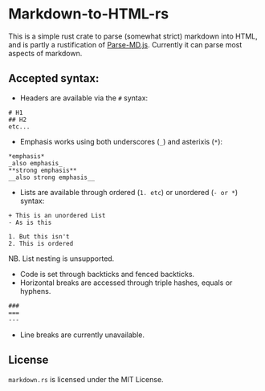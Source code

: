 # Markdown-to-HTML-rs
This is a simple rust crate to parse (somewhat strict) markdown into HTML, and is partly a rustification of [Parse-MD.js](https://chalarangelo.github.io/parse-md-js/). Currently it can parse most aspects of markdown.
## Accepted syntax:
- Headers are available via the `#` syntax:
```
# H1
## H2
etc...
```
- Emphasis works using both underscores (`_`) and asterixis (`*`):
```
*emphasis*
_also emphasis_
**strong emphasis**
__also strong emphasis__
```
- Lists are available through ordered (`1. etc`) or unordered (`- or *`) syntax:
```
+ This is an unordered List
- As is this

1. But this isn't
2. This is ordered
```
NB. List nesting is unsupported.
- Code is set through backticks and fenced backticks.
- Horizontal breaks are accessed through triple hashes, equals or hyphens.
```
###
===
---
```
- Line breaks are currently unavailable.

## License
`markdown.rs` is licensed under the MIT License.
